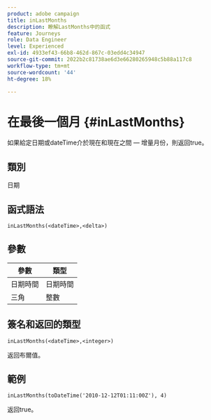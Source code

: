 ```yaml
---
product: adobe campaign
title: inLastMonths
description: 瞭解LastMonths中的函式
feature: Journeys
role: Data Engineer
level: Experienced
exl-id: 4933ef43-66b8-462d-867c-03edd4c34947
source-git-commit: 2022b2c81738ae6d3e66280265948c5b88a117c8
workflow-type: tm+mt
source-wordcount: '44'
ht-degree: 18%

---
```


# 在最後一個月 {#inLastMonths}

如果給定日期或dateTime介於現在和現在之間 — 增量月份，則返回true。

## 類別

日期

## 函式語法

`inLastMonths(<dateTime>,<delta>)`

## 參數

| 參數 | 類型 |
|-----------|------------------|
| 日期時間 | 日期時間 |
| 三角 | 整數 |

## 簽名和返回的類型

`inLastMonths(<dateTime>,<integer>)`

返回布爾值。

## 範例

`inLastMonths(toDateTime('2010-12-12T01:11:00Z'), 4)`

返回true。
